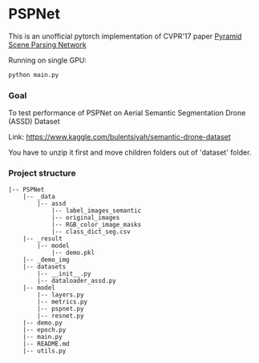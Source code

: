 # PSPNet

This is an unofficial pytorch implementation of CVPR'17 paper [Pyramid Scene Parsing Network](https://arxiv.org/abs/1612.01105)

Running on single GPU:
```bash
python main.py
```

### Goal
To test performance of PSPNet on Aerial Semantic Segmentation Drone (ASSD) Dataset

Link: https://www.kaggle.com/bulentsiyah/semantic-drone-dataset

You have to unzip it first and move children folders out of 'dataset' folder.

### Project structure

```
|-- PSPNet
    |-- _data
        |-- assd
            |-- label_images_semantic
            |-- original_images
            |-- RGB_color_image_masks
            |-- class_dict_seg.csv
    |-- _result
        |-- model
            |-- demo.pkl
    |-- _demo_img
    |-- datasets
        |-- __init__.py
        |-- dataloader_assd.py
    |-- model
        |-- layers.py
        |-- metrics.py
        |-- pspnet.py
        |-- resnet.py
    |-- demo.py
    |-- epoch.py
    |-- main.py
    |-- README.md
    |-- utils.py
    
```

